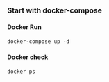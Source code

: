 ### Start with docker-compose

#### Docker Run
```
docker-compose up -d
```
#### Docker check
```
docker ps
```

